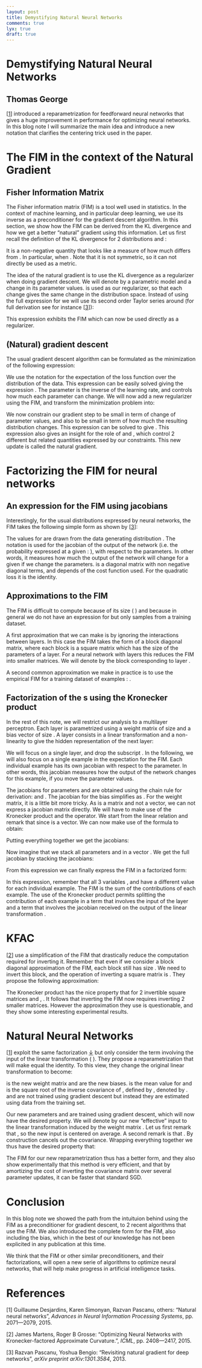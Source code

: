 ```yaml
---
layout: post
title: Demystifying Natural Neural Networks
comments: true
lyx: true
draft: true
---
```

<!--starthtml-->
<h1 class="title">
Demystifying Natural Neural Networks
</h1>
<h2 class="author">
Thomas George
</h2>
<p class="Unindented">
<span class="bibcites">[<a class="bibliocite" name="cite-1" href="#biblio-1"><span class="bib-index">1</span></a>]</span> introduced a reparametrization for feedforward neural networks that gives a huge improvement in performance for optimizing neural networks. In this blog note I will summarize the main idea and introduce a new notation that clarifies the centering trick used in the paper.
</p>
<h1 class="Section">
The FIM in the context of the Natural Gradient
</h1>
<h2 class="Subsection">
Fisher Information Matrix
</h2>
<p class="Unindented">
The Fisher information matrix (FIM) is a tool well used in statistics. In the context of machine learning, and in particular deep learning, we use its inverse as a preconditioner for the gradient descent algorithm. In this section, we show how the FIM can be derived from the KL divergence and how we get a better &ldquo;natural&rdquo; gradient using this information. Let us first recall the definition of the KL divergence for 2 distributions <span class="MathJax_Preview"><script type="math/tex">
p
</script>
</span> and <span class="MathJax_Preview"><script type="math/tex">
q
</script>
</span>:
</p>
<p class="Indented">
<span class="MathJax_Preview">
<script type="math/tex;mode=display">
\begin{eqnarray*}
\text{KL}\left(p\parallel q\right) & = & \mathbb{E}_{p}\left[\log\left(\frac{p}{q}\right)\right]
\end{eqnarray*}
</script>

</span>

</p>
<p class="Indented">
It is a non-negative quantity that looks like a measure of how much <span class="MathJax_Preview"><script type="math/tex">
q
</script>
</span> differs from <span class="MathJax_Preview"><script type="math/tex">
p
</script>
</span>. In particular, <span class="MathJax_Preview"><script type="math/tex">
\text{KL}\left(p\parallel q\right)=0
</script>
</span> when <span class="MathJax_Preview"><script type="math/tex">
p=q
</script>
</span>. Note that it is not symmetric, so it can not directly be used as a metric.
</p>
<p class="Indented">
The idea of the natural gradient is to use the KL divergence as a regularizer when doing gradient descent. We will denote by <span class="MathJax_Preview"><script type="math/tex">
p_{\theta}
</script>
</span> a parametric model and <span class="MathJax_Preview"><script type="math/tex">
\Delta\theta
</script>
</span> a change in its parameter values. <span class="MathJax_Preview"><script type="math/tex">
\text{KL}\left(p_{\theta}\parallel p_{\theta+\Delta\theta}\right)
</script>
</span> is used as our regularizer, so that each change <span class="MathJax_Preview"><script type="math/tex">
\Delta\theta
</script>
</span> gives the same change in the distribution space. Instead of using the full expression for <span class="MathJax_Preview"><script type="math/tex">
\text{KL}\left(p_{\theta}\parallel p_{\theta+\Delta\theta}\right)
</script>
</span> we will use its second order Taylor series around <span class="MathJax_Preview"><script type="math/tex">
\theta
</script>
</span> (for full derivation see for instance <span class="bibcites">[<a class="bibliocite" name="cite-3" href="#biblio-3"><span class="bib-index">3</span></a>]</span>):
</p>
<p class="Indented">
<span class="MathJax_Preview">
<script type="math/tex;mode=display">
\begin{eqnarray*}
\text{KL}\left(p_{\theta}\Vert p_{\theta+\Delta\theta}\right) & = & \Delta\theta^{T}\mathbf{F}\Delta\theta+o(\left\Vert \Delta\theta\right\Vert _{2}^{2})
\end{eqnarray*}
</script>

</span>

</p>
<p class="Indented">
This expression exhibits the FIM which can now be used directly as a regularizer.
</p>
<h2 class="Subsection">
(Natural) gradient descent
</h2>
<p class="Unindented">
The usual gradient descent algorithm can be formulated as the minimization of the following expression:
</p>
<p class="Indented">
<span class="MathJax_Preview">
<script type="math/tex;mode=display">
\begin{eqnarray*}
\Delta\theta & = & \text{argmin}_{\Delta\theta}\left\{ \Delta\theta^{T}\nabla\mathcal{L}+\frac{\epsilon}{2}\left\Vert \Delta\theta\right\Vert ^{2}\right\} 
\end{eqnarray*}
</script>

</span>

</p>
<p class="Indented">
We use the notation <span class="MathJax_Preview"><script type="math/tex">
\mathcal{L}
</script>
</span> for the expectation of the loss function over the distribution of the data. This expression can be easily solved giving the expression <span class="MathJax_Preview"><script type="math/tex">
\Delta\theta=-\frac{1}{\lambda}\nabla\mathcal{L}
</script>
</span>. The parameter <span class="MathJax_Preview"><script type="math/tex">
\epsilon
</script>
</span> is the inverse of the learning rate, and controls how much each parameter can change. We will now add a new regularizer using the FIM, and transform the minimization problem into:
</p>
<p class="Indented">
<span class="MathJax_Preview">
<script type="math/tex;mode=display">
\begin{eqnarray*}
\Delta\theta & = & \text{argmin}_{\Delta\theta}\left\{ \Delta\theta^{T}\nabla\mathcal{L}+\frac{\epsilon}{2}\left\Vert \Delta\theta\right\Vert ^{2}+\frac{\lambda}{2}\Delta\theta^{T}\mathbf{F}\Delta\theta\right\} 
\end{eqnarray*}
</script>

</span>

</p>
<p class="Indented">
We now constrain our gradient step to be small in term of change of parameter values, and also to be small in term of how much the resulting distribution changes. This expression can be solved to give <span class="MathJax_Preview"><script type="math/tex">
\Delta\theta=\frac{1}{\lambda}\left(\mathbf{F}+\epsilon\mathbf{I}\right)^{-1}\nabla\mathcal{L}
</script>
</span>. This expression also gives an insight for the role of <span class="MathJax_Preview"><script type="math/tex">
\lambda
</script>
</span> and <span class="MathJax_Preview"><script type="math/tex">
\epsilon
</script>
</span>, which control 2 different but related quantities expressed by our constraints. This new update is called the natural gradient.
</p>
<h1 class="Section">
Factorizing the FIM for neural networks
</h1>
<h2 class="Subsection">
An expression for the FIM using jacobians
</h2>
<p class="Unindented">
Interestingly, for the usual distributions expressed by neural networks, the FIM takes the following simple form as shown by <span class="bibcites">[<a class="bibliocite" name="cite-3" href="#biblio-3"><span class="bib-index">3</span></a>]</span>:
</p>
<p class="Indented">
<span class="MathJax_Preview">
<script type="math/tex;mode=display">
\begin{eqnarray*}
\mathbf{F} & = & \mathbb{E}_{x\sim q}\left[\boldsymbol{J}_{\boldsymbol{y}\left(x\right)}^{T}D\left(\boldsymbol{y}\left(x\right)\right)\boldsymbol{J}_{\boldsymbol{y}\left(x\right)}\right]
\end{eqnarray*}
</script>

</span>

</p>
<p class="Indented">
The values for <span class="MathJax_Preview"><script type="math/tex">
x
</script>
</span> are drawn from the data generating distribution <span class="MathJax_Preview"><script type="math/tex">
q
</script>
</span>. The notation <span class="MathJax_Preview"><script type="math/tex">
\boldsymbol{J}_{\boldsymbol{y}\left(x\right)}
</script>
</span> is used for the jacobian of the output of the network (i.e. the probability expressed at a given <span class="MathJax_Preview"><script type="math/tex">
x
</script>
</span> : <span class="MathJax_Preview"><script type="math/tex">
p\left(y\mid x\right)
</script>
</span>), with respect to the parameters. In other words, it measures how much the output of the network will change for a given <span class="MathJax_Preview"><script type="math/tex">
x
</script>
</span> if we change the parameters. <span class="MathJax_Preview"><script type="math/tex">
D
</script>
</span> is a diagonal matrix with non negative diagonal terms, and depends of the cost function used. For the quadratic loss it is the identity.
</p>
<h2 class="Subsection">
Approximations to the FIM
</h2>
<p class="Unindented">
The FIM is difficult to compute because of its size (<span class="MathJax_Preview"><script type="math/tex">
n_{parameters}\times n_{parameters}
</script>
</span>) and because in general we do not have an expression for <span class="MathJax_Preview"><script type="math/tex">
q
</script>
</span> but only samples from a training dataset.
</p>
<p class="Indented">
A first approximation that we can make is by ignoring the interactions between layers. In this case the FIM takes the form of a block diagonal matrix, where each block is a square matrix which has the size of the parameters of a layer. For a neural network with <span class="MathJax_Preview"><script type="math/tex">
n_{layers}
</script>
</span> layers this reduces the FIM into <span class="MathJax_Preview"><script type="math/tex">
n_{layers}
</script>
</span> smaller matrices. We will denote by <span class="MathJax_Preview"><script type="math/tex">
\mathbf{F}_{i}
</script>
</span> the block corresponding to layer <span class="MathJax_Preview"><script type="math/tex">
i
</script>
</span>.
</p>
<p class="Indented">
A second common approximation we make in practice is to use the empirical FIM for a training dataset of <span class="MathJax_Preview"><script type="math/tex">
n
</script>
</span> examples <span class="MathJax_Preview"><script type="math/tex">
x_{i}
</script>
</span>: <span class="MathJax_Preview"><script type="math/tex">
\mathbf{F}=\frac{1}{n}\sum_{i}\boldsymbol{J}_{\boldsymbol{y}\left(x_{i}\right)}^{T}D\left(\boldsymbol{y}\left(x_{i}\right)\right)\boldsymbol{J}_{\boldsymbol{y}\left(x_{i}\right)}
</script>
</span>.
</p>
<h2 class="Subsection">
Factorization of the <span class="MathJax_Preview"><script type="math/tex">
\mathbf{F}_{i}
</script>
</span>s using the Kronecker product
</h2>
<p class="Unindented">
In the rest of this note, we will restrict our analysis to a multilayer perceptron. Each layer is parametrized using a weight matrix <span class="MathJax_Preview"><script type="math/tex">
W
</script>
</span> of size <span class="MathJax_Preview"><script type="math/tex">
\left(\text{out}\times\text{in}\right)
</script>
</span> and a bias vector <span class="MathJax_Preview"><script type="math/tex">
b
</script>
</span> of size <span class="MathJax_Preview"><script type="math/tex">
\left(\text{out}\right)
</script>
</span>. A layer consists in a linear transformation and a non-linearity <span class="MathJax_Preview"><script type="math/tex">
f
</script>
</span> to give the hidden representation of the next layer:
</p>
<p class="Indented">
<span class="MathJax_Preview">
<script type="math/tex;mode=display">
\begin{eqnarray*}
h_{l+1}=f_{l}\left(a_{l}\right) & \text{with} & a_{l}=W_{l}h_{l}+b_{l}
\end{eqnarray*}
</script>

</span>

</p>
<p class="Indented">
We will focus on a single layer, and drop the subscript <span class="MathJax_Preview"><script type="math/tex">
l
</script>
</span>. In the following, we will also focus on a single example in the expectation for the FIM. Each individual example has its own jacobian with respect to the parameter. In other words, this jacobian measures how the output of the network changes for this example, if you move the parameter values.
</p>
<p class="Indented">
The jacobians for parameters <span class="MathJax_Preview"><script type="math/tex">
W
</script>
</span> and <span class="MathJax_Preview"><script type="math/tex">
b
</script>
</span> are obtained using the chain rule for derivation: <span class="MathJax_Preview"><script type="math/tex">
\boldsymbol{J}_{\boldsymbol{y}}^{W}=\boldsymbol{J}_{\boldsymbol{y}}^{a}\boldsymbol{J}_{a}^{W}
</script>
</span> and <span class="MathJax_Preview"><script type="math/tex">
\boldsymbol{J}_{\boldsymbol{y}}^{b}=\boldsymbol{J}_{\boldsymbol{y}}^{a}\boldsymbol{J}_{a}^{b}
</script>
</span>. The jacobian for the bias simplifies as <span class="MathJax_Preview"><script type="math/tex">
\boldsymbol{J}_{a}^{b}=\mathbf{I}
</script>
</span>. For the weight matrix, it is a little bit more tricky. As <span class="MathJax_Preview"><script type="math/tex">
W
</script>
</span> is a matrix and not a vector, we can not express a jacobian matrix directly. We will have to make use of the Kronecker product and the <span class="MathJax_Preview"><script type="math/tex">
\text{vec}
</script>
</span> operator. We start from the linear relation <span class="MathJax_Preview"><script type="math/tex">
a=Wh+b
</script>
</span> and remark that <span class="MathJax_Preview"><script type="math/tex">
a=\text{vec}\left(a\right)
</script>
</span> since <span class="MathJax_Preview"><script type="math/tex">
a
</script>
</span> is a vector. We can now make use of the formula <span class="MathJax_Preview"><script type="math/tex">
\text{vec}\left(AXB\right)=\left(B^{T}\otimes A\right)\text{vec}\left(X\right)
</script>
</span> to obtain:
</p>
<p class="Indented">
<span class="MathJax_Preview">
<script type="math/tex;mode=display">
\begin{eqnarray*}
a & = & \left(h^{T}\otimes\mathbf{I}_{out}\right)\text{vec}\left(W\right)\\
\boldsymbol{J}_{a}^{\text{vec}\left(W\right)} & = & \left(h^{T}\otimes\mathbf{I}_{out}\right)
\end{eqnarray*}
</script>

</span>

</p>
<p class="Indented">
Putting everything together we get the jacobians:
</p>
<p class="Indented">
<span class="MathJax_Preview">
<script type="math/tex;mode=display">
\begin{eqnarray*}
\boldsymbol{J}_{\boldsymbol{y}}^{\text{vec}\left(W\right)} & = & \boldsymbol{J}_{\boldsymbol{y}}^{a}\left(h^{T}\otimes\mathbf{I}_{out}\right)\\
 & = & h^{T}\otimes\boldsymbol{J}_{\boldsymbol{y}}^{a}\\
\boldsymbol{J}_{\boldsymbol{y}}^{b} & = & \boldsymbol{J}_{\boldsymbol{y}}^{a}
\end{eqnarray*}
</script>

</span>

</p>
<p class="Indented">
Now imagine that we stack all parameters <span class="MathJax_Preview"><script type="math/tex">
W
</script>
</span> and <span class="MathJax_Preview"><script type="math/tex">
b
</script>
</span> in a vector <span class="MathJax_Preview"><script type="math/tex">
\theta=\left(\text{vec}\left(W\right)_{1}\cdots\text{vec}\left(W\right)_{in\times out}b_{1}\cdots b_{out}\right)
</script>
</span>. We get the full jacobian by stacking the jacobians:
</p>
<p class="Indented">
<span class="MathJax_Preview">
<script type="math/tex;mode=display">
\begin{eqnarray*}
\boldsymbol{J}_{\boldsymbol{y}}^{\theta} & = & \left(\begin{array}{cc}
h^{T} & 1\end{array}\right)\otimes\boldsymbol{J}_{\boldsymbol{y}}^{a}
\end{eqnarray*}
</script>

</span>

</p>
<p class="Indented">
From this expression we can finally express the FIM in a factorized form:
</p>
<p class="Indented">
<span class="MathJax_Preview">
<script type="math/tex;mode=display">
\begin{eqnarray}
\mathbf{F} & = & \mathbb{E}\left[\left\{ \left(\begin{array}{c}
h\\
1
\end{array}\right)\otimes\left(\boldsymbol{J}_{\boldsymbol{y}}^{a}\right)^{T}\right\} D\left(\boldsymbol{y}\right)\left\{ \left(\begin{array}{cc}
h^{T} & 1\end{array}\right)\otimes\boldsymbol{J}_{\boldsymbol{y}}^{a}\right\} \right]\nonumber \\
 & = & \mathbb{E}\left[\left(\begin{array}{cc}
hh^{T} & h\\
h^{T} & 1
\end{array}\right)\otimes\left(\left(\boldsymbol{J}_{\boldsymbol{y}}^{a}\right)^{T}D\left(\boldsymbol{y}\right)\boldsymbol{J}_{\boldsymbol{y}}^{a}\right)\right]\label{eq:factoredfim}
\end{eqnarray}
</script>

</span>

</p>
<p class="Indented">
In this expression, remember that all 3 variables <span class="MathJax_Preview"><script type="math/tex">
h
</script>
</span>, <span class="MathJax_Preview"><script type="math/tex">
a
</script>
</span> and <span class="MathJax_Preview"><script type="math/tex">
\boldsymbol{y}
</script>
</span> have a different value for each individual example. The FIM is the sum of the contributions of each example. The use of the Kronecker product permits splitting the contribution of each example in a term that involves the input of the layer <span class="MathJax_Preview"><script type="math/tex">
\left(\begin{array}{cc}
hh^{T} & h\\
h^{T} & 1
\end{array}\right)
</script>
</span> and a term that involves the jacobian received on the output of the linear transformation <span class="MathJax_Preview"><script type="math/tex">
\left(\boldsymbol{J}_{\boldsymbol{y}}^{a}\right)^{T}D\left(\boldsymbol{y}\right)\boldsymbol{J}_{\boldsymbol{y}}^{a}
</script>
</span>.
</p>
<h1 class="Section">
KFAC
</h1>
<p class="Unindented">
<span class="bibcites">[<a class="bibliocite" name="cite-2" href="#biblio-2"><span class="bib-index">2</span></a>]</span> use a simplification of the FIM that drastically reduce the computation required for inverting it. Remember that even if we consider a block diagonal approximation of the FIM, each block still has size <span class="MathJax_Preview"><script type="math/tex">
n_{parameters}\times n_{parameters}
</script>
</span>. We need to invert this block, and the operation of inverting a square matrix is <span class="MathJax_Preview"><script type="math/tex">
O\left(n_{parameters}^{3}\right)
</script>
</span>. They propose the following approximation:
</p>
<p class="Indented">
<span class="MathJax_Preview">
<script type="math/tex;mode=display">
\begin{eqnarray*}
\mathbf{F} & \approx & \mathbb{E}\left[\left(\begin{array}{cc}
hh^{T} & h\\
h^{T} & 1
\end{array}\right)\right]\otimes\mathbb{E}\left[\left(\boldsymbol{J}_{\boldsymbol{y}}^{a}\right)^{T}D\left(\boldsymbol{y}\right)\boldsymbol{J}_{\boldsymbol{y}}^{a}\right]
\end{eqnarray*}
</script>

</span>

</p>
<p class="Indented">
The Kronecker product has the nice property that for 2 invertible square matrices <span class="MathJax_Preview"><script type="math/tex">
A
</script>
</span> and <span class="MathJax_Preview"><script type="math/tex">
B
</script>
</span>, <span class="MathJax_Preview"><script type="math/tex">
\left(A\otimes B\right)^{-1}=A^{-1}\otimes B^{-1}
</script>
</span>. It follows that inverting the FIM now requires inverting 2 smaller matrices. However the approximation they use is questionable, and they show some interesting experimental results.
</p>
<h1 class="Section">
Natural Neural Networks
</h1>
<p class="Unindented">
<span class="bibcites">[<a class="bibliocite" name="cite-1" href="#biblio-1"><span class="bib-index">1</span></a>]</span> exploit the same factorization <a class="Reference" href="#eq:factoredfim">↓</a> but only consider the term involving the input of the linear transformation (<span class="MathJax_Preview"><script type="math/tex">
h
</script>
</span>). They propose a reparametrization that will make <span class="MathJax_Preview"><script type="math/tex">
\mathbb{E}\left[\left(\begin{array}{cc}
hh^{T} & h\\
h^{T} & 1
\end{array}\right)\right]
</script>
</span> equal the identity. To this view, they change the original linear transformation <span class="MathJax_Preview"><script type="math/tex">
a=Wh+b
</script>
</span> to become:
</p>
<p class="Indented">
<span class="MathJax_Preview">
<script type="math/tex;mode=display">
\begin{eqnarray*}
a & = & VU\left(h-\mu\right)+d
\end{eqnarray*}
</script>

</span>

</p>
<p class="Indented">
<span class="MathJax_Preview"><script type="math/tex">
V
</script>
</span> is the new weight matrix and <span class="MathJax_Preview"><script type="math/tex">
d
</script>
</span> are the new biases. <span class="MathJax_Preview"><script type="math/tex">
\mu=\mathbb{E}\left[h\right]
</script>
</span> is the mean value for <span class="MathJax_Preview"><script type="math/tex">
h
</script>
</span> and <span class="MathJax_Preview"><script type="math/tex">
U
</script>
</span> is the square root of the inverse covariance of <span class="MathJax_Preview"><script type="math/tex">
h
</script>
</span>, defined by <span class="MathJax_Preview"><script type="math/tex">
U^{2}=\left(\mathbb{E}\left[\left(h-\mu\right)\left(h-\mu\right)^{T}\right]\right)^{-1}
</script>
</span>, denoted by <span class="MathJax_Preview"><script type="math/tex">
U=\left(\mathbb{E}\left[\left(h-\mu\right)\left(h-\mu\right)^{T}\right]\right)^{-\frac{1}{2}}
</script>
</span>. <span class="MathJax_Preview"><script type="math/tex">
U
</script>
</span> and <span class="MathJax_Preview"><script type="math/tex">
\mu
</script>
</span> are not trained using gradient descent but instead they are estimated using data from the training set.
</p>
<p class="Indented">
Our new parameters <span class="MathJax_Preview"><script type="math/tex">
V
</script>
</span> and <span class="MathJax_Preview"><script type="math/tex">
d
</script>
</span> are trained using gradient descent, which will now have the desired property. We will denote by <span class="MathJax_Preview"><script type="math/tex">
h_{e}=U\left(h-\mu\right)
</script>
</span> our new &ldquo;effective&rdquo; input to the linear transformation induced by the weight matrix <span class="MathJax_Preview"><script type="math/tex">
V
</script>
</span>. Let us first remark that <span class="MathJax_Preview"><script type="math/tex">
\mathbb{E}\left[h_{e}\right]=U\left(\mathbb{E}\left[h\right]-\mu\right)=U\left(\mu-\mu\right)=0
</script>
</span>, so the new input is centered on average. A second remark is that <span class="MathJax_Preview"><script type="math/tex">
\mathbb{E}\left[h_{e}h_{e}^{T}\right]=U\mathbb{E}\left[\left(h-\mu\right)\left(h-\mu\right)^{T}\right]U^{T}=\mathbf{I}
</script>
</span>. By construction <span class="MathJax_Preview"><script type="math/tex">
U
</script>
</span> cancels out the covariance. Wrapping everything together we thus have the desired property that:
</p>
<p class="Indented">
<span class="MathJax_Preview">
<script type="math/tex;mode=display">
\begin{eqnarray*}
\mathbb{E}\left[\left(\begin{array}{cc}
h_{e}h_{e}^{T} & h_{e}\\
h_{e}^{T} & 1
\end{array}\right)\right] & = & \left(\begin{array}{cc}
\mathbb{E}\left[h_{e}h_{e}^{T}\right] & \mathbb{E}\left[h_{e}\right]\\
\mathbb{E}\left[h_{e}^{T}\right] & 1
\end{array}\right)\\
 & = & \left(\begin{array}{cc}
\mathbf{I} & 0\\
0 & 1
\end{array}\right)
\end{eqnarray*}
</script>

</span>

</p>
<p class="Indented">
The FIM for our new reparametrization thus has a better form, and they also show experimentally that this method is very efficient, and that by amortizing the cost of inverting the covariance matrix over several parameter updates, it can be faster that standard SGD.
</p>
<h1 class="Section">
Conclusion
</h1>
<p class="Unindented">
In this blog note we showed the path from the intuituion behind using the FIM as a preconditioner for gradient descent, to 2 recent algorithms that use the FIM. We also introduced the complete form for the FIM, also including the bias, which in the best of our knowledge has not been explicited in any publication at this time.
</p>
<p class="Indented">
We think that the FIM or other similar preconditioners, and their factorizations, will open a new serie of algorithms to optimize neural networks, that will help make progress in artificial intelligence tasks.
</p>
<p class="Indented">
<h1 class="biblio">
References
</h1>
<p class="biblio">
<span class="entry">[<a class="biblioentry" name="biblio-1"><span class="bib-index">1</span></a>] </span> <span class="bib-authors">Guillaume Desjardins, Karen Simonyan, Razvan Pascanu, others</span>: “<span class="bib-title">Natural neural networks</span>”, <i><span class="bib-booktitle">Advances in Neural Information Processing Systems</span></i>, pp. <span class="bib-pages">2071—2079</span>, <span class="bib-year">2015</span>.
</p>
<p class="biblio">
<span class="entry">[<a class="biblioentry" name="biblio-2"><span class="bib-index">2</span></a>] </span> <span class="bib-authors">James Martens, Roger B Grosse</span>: “<span class="bib-title">Optimizing Neural Networks with Kronecker-factored Approximate Curvature.</span>”, <i><span class="bib-booktitle">ICML</span></i>, pp. <span class="bib-pages">2408—2417</span>, <span class="bib-year">2015</span>.
</p>
<p class="biblio">
<span class="entry">[<a class="biblioentry" name="biblio-3"><span class="bib-index">3</span></a>] </span> <span class="bib-authors">Razvan Pascanu, Yoshua Bengio</span>: “<span class="bib-title">Revisiting natural gradient for deep networks</span>”, <i><span class="bib-journal">arXiv preprint arXiv:1301.3584</span></i>, <span class="bib-year">2013</span>.
</p>

</p>


<!--endhtml-->
